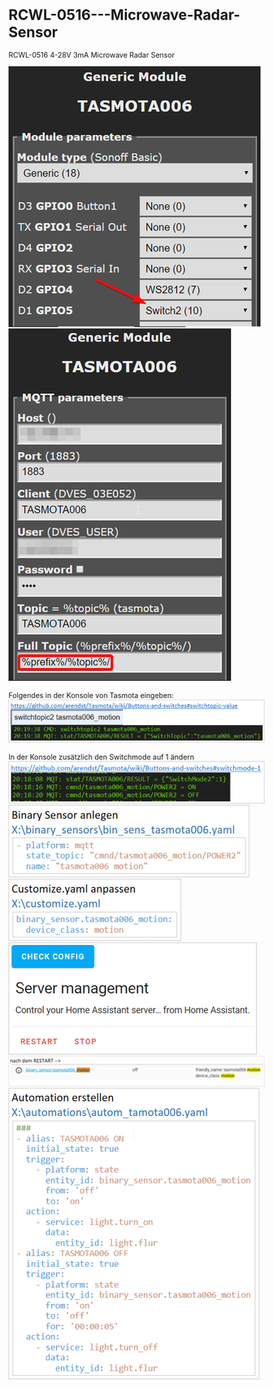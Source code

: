 # RCWL-0516---Microwave-Radar-Sensor
RCWL-0516 4-28V 3mA Microwave Radar Sensor

![Screenshot](1.png)
![Screenshot](2.png)
<br><br>
Folgendes in der Konsole von Tasmota eingeben:
![Screenshot](3.png)
<br><br>
In der Konsole zusätzlich den Switchmode auf 1 ändern
![Screenshot](4.png)
![Screenshot](5.png)
![Screenshot](6.png)
![Screenshot](7.png)
![Screenshot](8.png)
![Screenshot](9.png)
